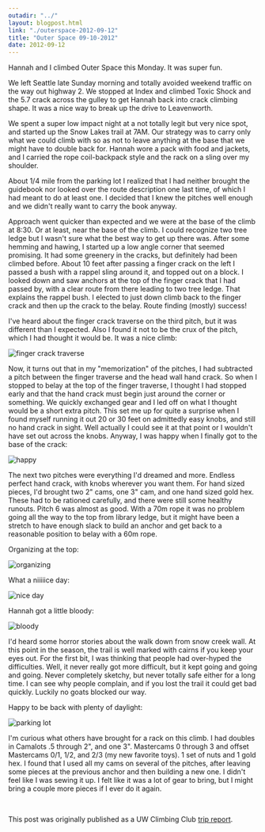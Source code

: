 ```yaml
---
outadir: "../"
layout: blogpost.html
link: "./outerspace-2012-09-12"
title: "Outer Space 09-10-2012"
date: 2012-09-12
---
```

Hannah and I climbed Outer Space this Monday. It was super fun.

We left Seattle late Sunday morning and totally avoided weekend traffic on the way out highway 2. We stopped at Index and climbed Toxic Shock and the 5.7 crack across the gulley to get Hannah back into crack climbing shape. It was a nice way to break up the drive to Leavenworth.

We spent a super low impact night at a not totally legit but very nice spot, and started up the Snow Lakes trail at 7AM. Our strategy was to carry only what we could climb with so as not to leave anything at the base that we might have to double back for. Hannah wore a pack with food and jackets, and I carried the rope coil-backpack style and the rack on a sling over my shoulder.

About 1/4 mile from the parking lot I realized that I had neither brought the guidebook nor looked over the route description one last time, of which I had meant to do at least one. I decided that I knew the pitches well enough and we didn't really want to carry the book anyway. 

Approach went quicker than expected and we were at the base of the climb at 8:30. Or at least, near the base of the climb. I could recognize two tree ledge but I wasn't sure what the best way to get up there was. After some hemming and hawing, I started up a low angle corner that seemed promising. It had some greenery in the cracks, but definitely had been climbed before. About 10 feet after passing a finger crack on the left I passed a bush with a rappel sling around it, and topped out on a block. I looked down and saw anchors at the top of the finger crack that I had passed by, with a clear route from there leading to two tree ledge. That explains the rappel bush. I elected to just down climb back to the finger crack and then up the crack to the belay. Route finding (mostly) success!

I've heard about the finger crack traverse on the third pitch, but it was different than I expected. Also I found it not to be the crux of the pitch, which I had thought it would be. It was a nice climb:

![finger crack traverse](image1.jpg "finger crack traverse")

Now, it turns out that in my "memorization" of the pitches, I had subtracted a pitch between the finger traverse and the head wall hand crack. So when I stopped to belay at the top of the finger traverse, I thought I had stopped early and that the hand crack must begin just around the corner or something. We quickly exchanged gear and I led off on what I thought would be a short extra pitch. This set me up for quite a surprise when I found myself running it out 20 or 30 feet on admittedly easy knobs, and still no hand crack in sight. Well actually I could see it at that point or I wouldn't have set out across the knobs. Anyway, I was happy when I finally got to the base of the crack:

![happy](image2.jpg "happy")

The next two pitches were everything I'd dreamed and more. Endless perfect hand crack, with knobs wherever you want them. For hand sized pieces, I'd brought two 2" cams, one 3" cam, and one hand sized gold hex. These had to be rationed carefully, and there were still some healthy runouts. Pitch 6 was almost as good. With a 70m rope it was no problem going all the way to the top from library ledge, but it might have been a stretch to have enough slack to build an anchor and get back to a reasonable position to belay with a 60m rope.

Organizing at the top:

![organizing](image3.jpg "organizing")

What a niiiiice day:

![nice day](image4.jpg "nice day")

Hannah got a little bloody:

![bloody](image5.jpg "bloody")

I'd heard some horror stories about the walk down from snow creek wall. At this point in the season, the trail is well marked with cairns if you keep your eyes out. For the first bit, I was thinking that people had over-hyped the difficulties. Well, it never really got more difficult, but it kept going and going and going. Never completely sketchy, but never totally safe either for a long time. I can see why people complain, and if you lost the trail it could get bad quickly. Luckily no goats blocked our way.

Happy to be back with plenty of daylight:

![parking lot](image6.jpg "parking lot")


I'm curious what others have brought for a rack on this climb. I had doubles in Camalots .5 through 2", and one 3". Mastercams 0 through 3 and offset Mastercams 0/1, 1/2, and 2/3 (my new favorite toys). 1 set of nuts and 1 gold hex. I found that I used all my cams on several of the pitches, after leaving some pieces at the previous anchor and then building a new one. I didn't feel like I was sewing it up. I felt like it was a lot of gear to bring, but I might bring a couple more pieces if I ever do it again.


<br><p class='attribution'>This post was originally published as a UW Climbing Club [trip report](http://students.washington.edu/climb/forum/viewtopic.php?f=32&t=7026).</p>


